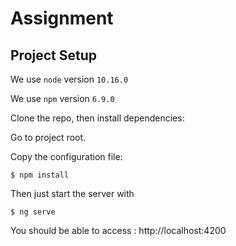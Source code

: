 # Assignment

## Project Setup

We use `node` version `10.16.0`

We use `npm` version `6.9.0`

Clone the repo, then install dependencies:

Go to project root.

Copy the configuration file:

```
$ npm install
```

Then just start the server with

```
$ ng serve
```

You should be able to access : http://localhost:4200
